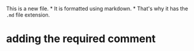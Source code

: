 This is a new file. * It is formatted using markdown. * That's why it has the `.md` file extension.

# adding the required comment
